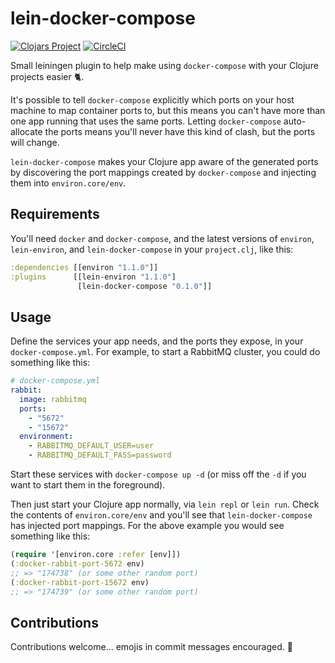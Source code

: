 # lein-docker-compose

[![Clojars Project](https://img.shields.io/clojars/v/healthunlocked/lein-docker-compose.svg)](https://clojars.org/healthunlocked/lein-docker-compose)
[![CircleCI](https://circleci.com/gh/HealthUnlocked/lein-docker-compose.svg?style=svg)](https://circleci.com/gh/HealthUnlocked/lein-docker-compose)

Small leiningen plugin to help make using `docker-compose` with your Clojure projects easier :cat2:.

It's possible to tell `docker-compose` explicitly which ports on your host machine to map container ports to, but this means you can't have more than one app running that uses the same ports.
Letting `docker-compose` auto-allocate the ports means you'll never have this kind of clash, but the ports will change.

`lein-docker-compose` makes your Clojure app aware of the generated ports by discovering the port mappings created by `docker-compose` and injecting them into `environ.core/env`.

## Requirements

You'll need `docker` and `docker-compose`, and the latest versions of `environ`, `lein-environ`, and `lein-docker-compose` in your `project.clj`, like this:

```clojure
:dependencies [[environ "1.1.0"]]
:plugins      [[lein-environ "1.1.0"]
               [lein-docker-compose "0.1.0"]]
```

## Usage

Define the services your app needs, and the ports they expose, in your `docker-compose.yml`. For example, to start a RabbitMQ cluster, you could do something like this:

```yml
# docker-compose.yml
rabbit:
  image: rabbitmq
  ports:
    - "5672"
    - "15672"
  environment:
    - RABBITMQ_DEFAULT_USER=user
    - RABBITMQ_DEFAULT_PASS=password
```

Start these services with `docker-compose up -d` (or miss off the `-d` if you want to start them in the foreground).

Then just start your Clojure app normally, via `lein repl` or `lein run`. Check the contents of `environ.core/env` and you'll see that `lein-docker-compose` has injected port mappings. For the above example you would see something like this:

```clojure
(require '[environ.core :refer [env]])
(:docker-rabbit-port-5672 env)
;; => "174738" (or some other random port)
(:docker-rabbit-port-15672 env)
;; => "174739" (or some other random port)
```

## Contributions

Contributions welcome... emojis in commit messages encouraged. :dog:
